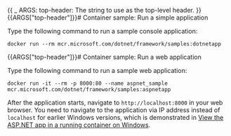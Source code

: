 {{
    _ ARGS:
      top-header: The string to use as the top-level header.
}}{{ARGS["top-header"]}}# Container sample: Run a simple application

Type the following command to run a sample console application:

```console
docker run --rm mcr.microsoft.com/dotnet/framework/samples:dotnetapp
```

{{ARGS["top-header"]}}# Container sample: Run a web application

Type the following command to run a sample web application:

```console
docker run -it --rm -p 8000:80 --name aspnet_sample mcr.microsoft.com/dotnet/framework/samples:aspnetapp
```

After the application starts, navigate to `http://localhost:8000` in your web browser. You need to navigate to the application via IP address instead of `localhost` for earlier Windows versions, which is demonstrated in [View the ASP.NET app in a running container on Windows](https://github.com/microsoft/dotnet-framework-docker/blob/main/samples/aspnetapp/README.md#view-the-aspnet-app-in-a-running-container-on-windows).

